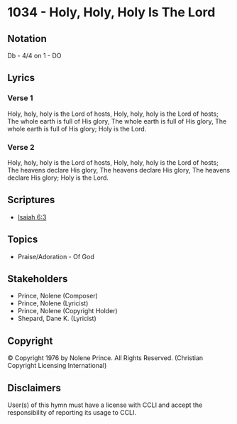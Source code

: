 # 1034 - Holy, Holy, Holy Is The Lord

## Notation

Db - 4/4 on 1 - DO

## Lyrics

### Verse 1

Holy, holy, holy is the Lord of hosts, Holy, holy, holy is the Lord of hosts; The whole earth is full of His glory, The whole earth is full of His glory, The whole earth is full of His glory; Holy is the Lord.

### Verse 2

Holy, holy, holy is the Lord of hosts, Holy, holy, holy is the Lord of hosts; The heavens declare His glory, The heavens declare His glory, The heavens declare His glory; Holy is the Lord.


## Scriptures

- [Isaiah 6:3](https://www.biblegateway.com/passage/?search=Isaiah%206%3A3)

## Topics

- Praise/Adoration - Of God

## Stakeholders

- Prince, Nolene (Composer)
- Prince, Nolene (Lyricist)
- Prince, Nolene (Copyright Holder)
- Shepard, Dane K. (Lyricist)

## Copyright

© Copyright 1976 by Nolene Prince. All Rights Reserved.
(Christian Copyright Licensing International)

## Disclaimers

User(s) of this hymn must have a license with CCLI and accept the responsibility of reporting its usage to CCLI.


